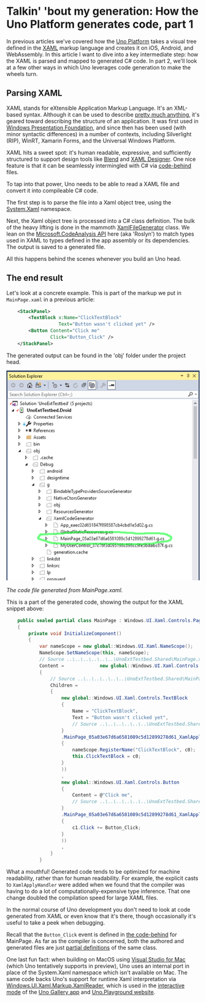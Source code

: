 # Talkin' 'bout my generation: How the Uno Platform generates code, part 1

In previous articles we've covered how the [Uno Platform](https://platform.uno/) takes a visual tree defined in the [XAML](https://docs.microsoft.com/en-us/windows/uwp/xaml-platform/xaml-overview) markup language and creates it on iOS, Android, and WebAssembly. In this article I want to dive into a key intermediate step: how the XAML is parsed and mapped to generated C# code. In part 2, we'll look at a few other ways in which Uno leverages code generation to make the wheels turn. 

## Parsing XAML

XAML stands for eXtensible Application Markup Language. It's an XML-based syntax. Although it can be used to describe [pretty much anything](https://docs.microsoft.com/en-us/dotnet/framework/windows-workflow-foundation/serializing-workflows-and-activities-to-and-from-xaml), it's geared toward describing the structure of an application. It was first used in [Windows Presentation Foundation](https://en.wikipedia.org/wiki/Windows_Presentation_Foundation), and since then has been used (with minor syntactic differences) in a number of contexts, including Silverlight (RIP), WinRT, Xamarin Forms, and the Universal Windows Platform. 

XAML hits a sweet spot: it's human readable, expressive, and sufficiently structured to support design tools like [Blend](https://docs.microsoft.com/en-us/visualstudio/designers/creating-a-ui-by-using-blend-for-visual-studio?view=vs-2017) and [XAML Designer](https://docs.microsoft.com/en-us/visualstudio/designers/creating-a-ui-by-using-xaml-designer-in-visual-studio?view=vs-2017). One nice feature is that it can be seamlessly intermingled with C# via [code-behind](https://docs.microsoft.com/en-us/dotnet/framework/wpf/advanced/code-behind-and-xaml-in-wpf) files. 

To tap into that power, Uno needs to be able to read a XAML file and convert it into compileable C# code.  

The first step is to parse the file into a Xaml object tree, using the [System.Xaml](https://docs.microsoft.com/en-us/dotnet/api/system.xaml?view=netframework-4.7.2) namespace. 

Next, the Xaml object tree is processed into a C# class definition. The bulk of the heavy lifting is done in the mammoth [XamlFileGenerator](https://github.com/nventive/Uno/blob/master/src/SourceGenerators/Uno.UI.SourceGenerators/XamlGenerator/XamlFileGenerator.cs) class. We lean on the [Microsoft.CodeAnalysis API](https://github.com/dotnet/roslyn) here (aka 'Roslyn') to match types used in XAML to types defined in the app assembly or its dependencies. The output is saved to a generated file.  

All this happens behind the scenes whenever you build an Uno head. 

## The end result

Let's look at a concrete example. This is part of the markup we put in `MainPage.xaml` in a previous article: 

```` xml
    <StackPanel> 
        <TextBlock x:Name="ClickTextBlock" 
                   Text="Button wasn't clicked yet" /> 
        <Button Content="Click me" 
                Click="Button_Click" /> 
    </StackPanel> 
````

The generated output can be found in the 'obj' folder under the project head. 

![Xaml Code Generation Location](Assets/xaml-code-generation-location.png)

*The code file generated from MainPage.xaml.*

This is a part of the generated code, showing the output for the XAML snippet above: 

```` csharp
    public sealed partial class MainPage : Windows.UI.Xaml.Controls.Page 
    { 
        private void InitializeComponent() 
        { 
            var nameScope = new global::Windows.UI.Xaml.NameScope(); 
            NameScope.SetNameScope(this, nameScope); 
            // Source ..\..\..\..\..\..\UnoExtTestbed.Shared\MainPage.xaml (Line 1:2) 
            Content =             new global::Windows.UI.Xaml.Controls.StackPanel 
            { 
                // Source ..\..\..\..\..\..\UnoExtTestbed.Shared\MainPage.xaml (Line 8:3) 
                Children =  
                { 
                    new global::Windows.UI.Xaml.Controls.TextBlock 
                    { 
                        Name = "ClickTextBlock", 
                        Text = "Button wasn't clicked yet", 
                        // Source ..\..\..\..\..\..\UnoExtTestbed.Shared\MainPage.xaml (Line 9:4) 
                    } 
                    .MainPage_05a03e67d6a6581089c5d12899278d61_XamlApply((MainPage_05a03e67d6a6581089c5d12899278d61XamlApplyExtensions.XamlApplyHandler0)(c0 =>  
                    { 
                        nameScope.RegisterName("ClickTextBlock", c0); 
                        this.ClickTextBlock = c0; 
                    } 
                    )) 
                    , 
                    new global::Windows.UI.Xaml.Controls.Button 
                    { 
                        Content = @"Click me", 
                        // Source ..\..\..\..\..\..\UnoExtTestbed.Shared\MainPage.xaml (Line 11:4) 
                    } 
                    .MainPage_05a03e67d6a6581089c5d12899278d61_XamlApply((MainPage_05a03e67d6a6581089c5d12899278d61XamlApplyExtensions.XamlApplyHandler1)(c1 =>  
                    { 
                        c1.Click += Button_Click; 
                    } 
                    )) 
                    , 
                } 
            }
````

What a mouthful! Generated code tends to be optimized for machine readability, rather than for human readability. For example, the explicit casts to `XamlApplyHandler` were added when we found that the compiler was having to do a lot of computationally-expensive type inference. That one change doubled the compilation speed for large XAML files. 

In the normal course of Uno development you don't need to look at code generated from XAML or even know that it's there, though occasionally it's useful to take a peek when debugging.

Recall that the `Button_Click` event is defined in [the code-behind](https://medium.com/@unoplatform/pushing-the-right-buttons-how-uno-implements-views-under-the-hood-a5e93ea86688#the-number-goes-up) for MainPage. As far as the compiler is concerned, both the authored and generated files are just [partial definitions](https://docs.microsoft.com/en-us/dotnet/csharp/programming-guide/classes-and-structs/partial-classes-and-methods) of the same class. 

One last fun fact: when building on MacOS using [Visual Studio for Mac](https://visualstudio.microsoft.com/vs/mac/) (which Uno tentatively supports in preview), Uno uses an internal port in place of the System.Xaml namespace which isn't available on Mac. The same code backs Uno's support for runtime Xaml interpretation via [Windows.UI.Xaml.Markup.XamlReader](https://docs.microsoft.com/en-us/uwp/api/windows.ui.xaml.markup.xamlreader), which is used in the [interactive mode](https://github.com/nventive/Uno.Playground/blob/master/src/Uno.Playground.Shared/Samples/Playground.xaml) of the [Uno Gallery app](https://github.com/nventive/Uno.Playground) and [Uno.Playground website](https://playground.platform.uno/). 

